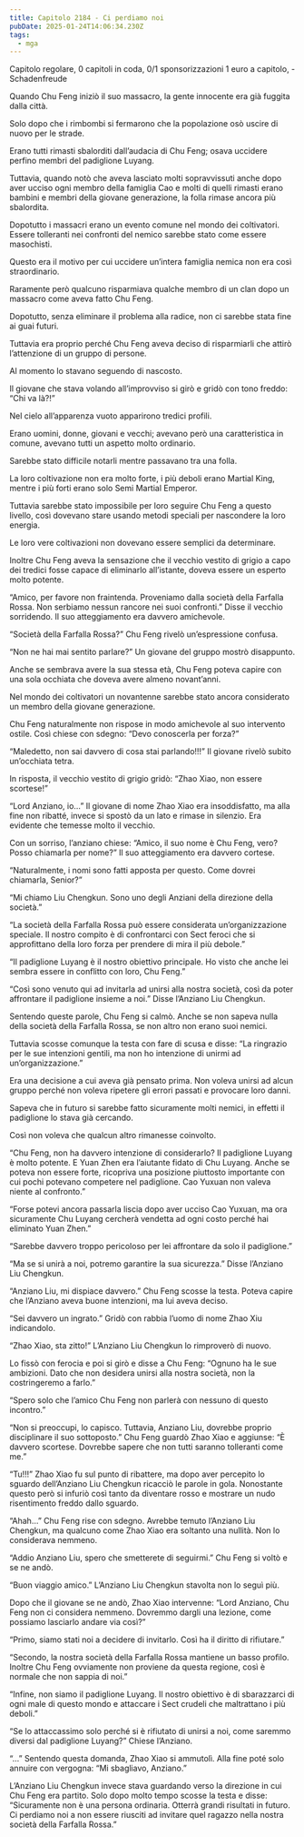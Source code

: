 ```yaml
---
title: Capitolo 2184 - Ci perdiamo noi
pubDate: 2025-01-24T14:06:34.230Z
tags:
  - mga
---
```


Capitolo regolare,
0 capitoli in coda, 0/1 sponsorizzazioni 1 euro a capitolo,
-Schadenfreude

Quando Chu Feng iniziò il suo massacro, la gente innocente era già fuggita dalla città.

Solo dopo che i rimbombi si fermarono che la popolazione osò uscire di nuovo per le strade.

Erano tutti rimasti sbalorditi dall’audacia di Chu Feng; osava uccidere perfino membri del padiglione Luyang.

Tuttavia, quando notò che aveva lasciato molti sopravvissuti anche dopo aver ucciso ogni membro della famiglia Cao e molti di quelli rimasti erano bambini e membri della giovane generazione, la folla rimase ancora più sbalordita.

Dopotutto i massacri erano un evento comune nel mondo dei coltivatori. Essere tolleranti nei confronti del nemico sarebbe stato come essere masochisti.

Questo era il motivo per cui uccidere un’intera famiglia nemica non era così straordinario.

Raramente però qualcuno risparmiava qualche membro di un clan dopo un massacro come aveva fatto Chu Feng.

Dopotutto, senza eliminare il problema alla radice, non ci sarebbe stata fine ai guai futuri.

Tuttavia era proprio perché Chu Feng aveva deciso di risparmiarli che attirò l’attenzione di un gruppo di persone.

Al momento lo stavano seguendo di nascosto.

Il giovane che stava volando all’improvviso si girò e gridò con tono freddo: “Chi va là?!”

Nel cielo all’apparenza vuoto apparirono tredici profili.

Erano uomini, donne, giovani e vecchi; avevano però una caratteristica in comune, avevano tutti un aspetto molto ordinario.

Sarebbe stato difficile notarli mentre passavano tra una folla.

La loro coltivazione non era molto forte, i più deboli erano Martial King, mentre i più forti erano solo Semi Martial Emperor.

Tuttavia sarebbe stato impossibile per loro seguire Chu Feng a questo livello, così dovevano stare usando metodi speciali per nascondere la loro energia.

Le loro vere coltivazioni non dovevano essere semplici da determinare.

Inoltre Chu Feng aveva la sensazione che il vecchio vestito di grigio a capo dei tredici fosse capace di eliminarlo all’istante, doveva essere un esperto molto potente.

“Amico, per favore non fraintenda. Proveniamo dalla società della Farfalla Rossa. Non serbiamo nessun rancore nei suoi confronti.” Disse il vecchio sorridendo. Il suo atteggiamento era davvero amichevole.

“Società della Farfalla Rossa?” Chu Feng rivelò un’espressione confusa.

“Non ne hai mai sentito parlare?” Un giovane del gruppo mostrò disappunto.

Anche se sembrava avere la sua stessa età, Chu Feng poteva capire con una sola occhiata che doveva avere almeno novant’anni.

Nel mondo dei coltivatori un novantenne sarebbe stato ancora considerato un membro della giovane generazione.

Chu Feng naturalmente non rispose in modo amichevole al suo intervento ostile. Così chiese con sdegno: “Devo conoscerla per forza?”

“Maledetto, non sai davvero di cosa stai parlando!!!” Il giovane rivelò subito un’occhiata tetra.

In risposta, il vecchio vestito di grigio gridò: “Zhao Xiao, non essere scortese!”

“Lord Anziano, io…” Il giovane di nome Zhao Xiao era insoddisfatto, ma alla fine non ribatté, invece si spostò da un lato e rimase in silenzio. Era evidente che temesse molto il vecchio.

Con un sorriso, l’anziano chiese: “Amico, il suo nome è Chu Feng, vero? Posso chiamarla per nome?” Il suo atteggiamento era davvero cortese.

“Naturalmente, i nomi sono fatti apposta per questo. Come dovrei chiamarla, Senior?”

“Mi chiamo Liu Chengkun. Sono uno degli Anziani della direzione della società.”

“La società della Farfalla Rossa può essere considerata un’organizzazione speciale. Il nostro compito è di confrontarci con Sect feroci che si approfittano della loro forza per prendere di mira il più debole.”

“Il padiglione Luyang è il nostro obiettivo principale. Ho visto che anche lei sembra essere in conflitto con loro, Chu Feng.”

“Così sono venuto qui ad invitarla ad unirsi alla nostra società, così da poter affrontare il padiglione insieme a noi.” Disse l’Anziano Liu Chengkun.

Sentendo queste parole, Chu Feng si calmò. Anche se non sapeva nulla della società della Farfalla Rossa, se non altro non erano suoi nemici.

Tuttavia scosse comunque la testa con fare di scusa e disse: “La ringrazio per le sue intenzioni gentili, ma non ho intenzione di unirmi ad un’organizzazione.”

Era una decisione a cui aveva già pensato prima. Non voleva unirsi ad alcun gruppo perché non voleva ripetere gli errori passati e provocare loro danni.

Sapeva che in futuro si sarebbe fatto sicuramente molti nemici, in effetti il padiglione lo stava già cercando.

Così non voleva che qualcun altro rimanesse coinvolto.

“Chu Feng, non ha davvero intenzione di considerarlo? Il padiglione Luyang è molto potente. E Yuan Zhen era l’aiutante fidato di Chu Luyang. Anche se poteva non essere forte, ricopriva una posizione piuttosto importante con cui pochi potevano competere nel padiglione. Cao Yuxuan non valeva niente al confronto.”

“Forse potevi ancora passarla liscia dopo aver ucciso Cao Yuxuan, ma ora sicuramente Chu Luyang cercherà vendetta ad ogni costo perché hai eliminato Yuan Zhen.”

“Sarebbe davvero troppo pericoloso per lei affrontare da solo il padiglione.”

“Ma se si unirà a noi, potremo garantire la sua sicurezza.” Disse l’Anziano Liu Chengkun.

“Anziano Liu, mi dispiace davvero.” Chu Feng scosse la testa. Poteva capire che l’Anziano aveva buone intenzioni, ma lui aveva deciso.

“Sei davvero un ingrato.” Gridò con rabbia l’uomo di nome Zhao Xiu indicandolo.

“Zhao Xiao, sta zitto!” L’Anziano Liu Chengkun lo rimproverò di nuovo.

Lo fissò con ferocia e poi si girò e disse a Chu Feng: “Ognuno ha le sue ambizioni. Dato che non desidera unirsi alla nostra società, non la costringeremo a farlo.”

“Spero solo che l’amico Chu Feng non parlerà con nessuno di questo incontro.”

“Non si preoccupi, lo capisco. Tuttavia, Anziano Liu, dovrebbe proprio disciplinare il suo sottoposto.” Chu Feng guardò Zhao Xiao e aggiunse: “È davvero scortese. Dovrebbe sapere che non tutti saranno tolleranti come me.”

“Tu!!!” Zhao Xiao fu sul punto di ribattere, ma dopo aver percepito lo sguardo dell’Anziano Liu Chengkun ricacciò le parole in gola. Nonostante questo però si infuriò così tanto da diventare rosso e mostrare un nudo risentimento freddo dallo sguardo.

“Ahah…” Chu Feng rise con sdegno. Avrebbe temuto l’Anziano Liu Chengkun, ma qualcuno come Zhao Xiao era soltanto una nullità. Non lo considerava nemmeno.

“Addio Anziano Liu, spero che smetterete di seguirmi.” Chu Feng si voltò e se ne andò.

“Buon viaggio amico.” L’Anziano Liu Chengkun stavolta non lo seguì più.

Dopo che il giovane se ne andò, Zhao Xiao intervenne: “Lord Anziano, Chu Feng non ci considera nemmeno. Dovremmo dargli una lezione, come possiamo lasciarlo andare via così?”

“Primo, siamo stati noi a decidere di invitarlo. Così ha il diritto di rifiutare.”

“Secondo, la nostra società della Farfalla Rossa mantiene un basso profilo. Inoltre Chu Feng ovviamente non proviene da questa regione, così è normale che non sappia di noi.”

“Infine, non siamo il padiglione Luyang. Il nostro obiettivo è di sbarazzarci di ogni male di questo mondo e attaccare i Sect crudeli che maltrattano i più deboli.”

“Se lo attaccassimo solo perché si è rifiutato di unirsi a noi, come saremmo diversi dal padiglione Luyang?” Chiese l’Anziano.

“...” Sentendo questa domanda, Zhao Xiao si ammutolì. Alla fine poté solo annuire con vergogna: “Mi sbagliavo, Anziano.”

L’Anziano Liu Chengkun invece stava guardando verso la direzione in cui Chu Feng era partito. Solo dopo molto tempo scosse la testa e disse: “Sicuramente non è una persona ordinaria. Otterrà grandi risultati in futuro. Ci perdiamo noi a non essere riusciti ad invitare quel ragazzo nella nostra società della Farfalla Rossa.”
